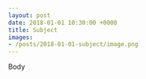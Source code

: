 ```yaml
---
layout: post
date: 2018-01-01 10:30:00 +0000
title: Subject
images:
- /posts/2018-01-01-subject/image.png
---
```

Body
